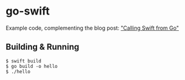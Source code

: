# go-swift

Example code, complementing the blog post: ["Calling Swift from Go"](https://dev.to/gerwert/calling-swift-from-go-5dbk)

## Building & Running

```
$ swift build
$ go build -o hello
$ ./hello
```